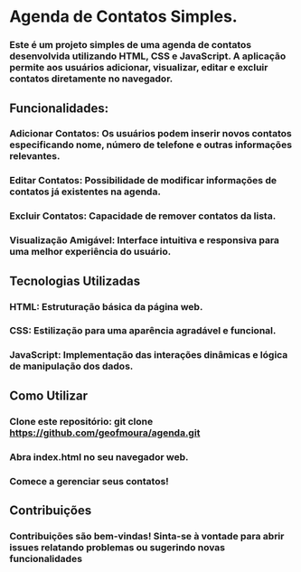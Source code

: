 # Agenda de Contatos Simples.
### Este é um projeto simples de uma agenda de contatos desenvolvida utilizando HTML, CSS e JavaScript. A aplicação permite aos usuários adicionar, visualizar, editar e excluir contatos diretamente no navegador.

## Funcionalidades:
### Adicionar Contatos: Os usuários podem inserir novos contatos especificando nome, número de telefone e outras informações relevantes.
### Editar Contatos: Possibilidade de modificar informações de contatos já existentes na agenda.
### Excluir Contatos: Capacidade de remover contatos da lista.
### Visualização Amigável: Interface intuitiva e responsiva para uma melhor experiência do usuário.
## Tecnologias Utilizadas
### HTML: Estruturação básica da página web.
### CSS: Estilização para uma aparência agradável e funcional.
### JavaScript: Implementação das interações dinâmicas e lógica de manipulação dos dados.
## Como Utilizar
### Clone este repositório: git clone https://github.com/geofmoura/agenda.git
### Abra index.html no seu navegador web.
### Comece a gerenciar seus contatos!
## Contribuições
### Contribuições são bem-vindas! Sinta-se à vontade para abrir issues relatando problemas ou sugerindo novas funcionalidades
